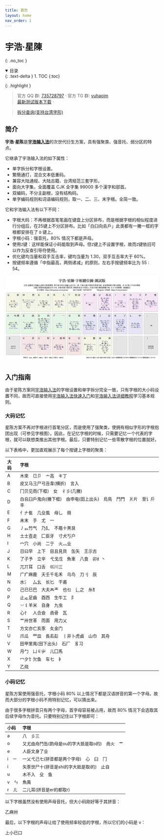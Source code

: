 ```yaml
---
title: 首页
layout: home
nav_order: 1
---
```


<!-- omit in toc -->
# 宇浩·星陳
{: .no_toc }

<details open markdown="block">
  <summary>
    目录
  </summary>
  {: .text-delta }
1. TOC
{:toc}
</details>

{: .highlight }
>官方 QQ 群: [735728797](https://jq.qq.com/?_wv=1027&k=2OYDP4Tk) · 
>官方 TG 群: [yuhaoim](https://t.me/yustarim)  
>[最新测试版本下载](https://github.com/forFudan/yustar/releases/) · 
<!-- >[备用下载地址](https://gitee.com/forFudan/yustar/releases/)   -->
>[拆分查询(支持台湾字形)](./star/chaifen/)  

## 简介

**宇浩·星陈**是[**宇浩输入法**](http://zhuyuhao.com/yuhao/)的次世代衍生方案，具有强聚类、强音托、弱分区的特点。

它继承了宇浩输入法的如下属性：

- 单字拆分和字根设置。
- 繁簡通打，混合文本低重码。
- 兼容大陆通规、大陆古籍、台湾规范三套字形。
- 面向大字集，全面覆盖 CJK 全字集 99000 多个漢字和部首。
- 双编码，不分主副根，没有结构码。
- 单字编码规则和词语编码规则，取一、二、三、末字根。全简一致。

它和宇浩输入法有以下不同：

- 字根大码：不再根据首笔笔画在键盘上分区排布，而是根据字根的相似程度进行分组后，在25键上不分区排布。比如「白臼向𠂤戶」此类都有一撇一框的字根都安排在了 `D` 键上。
- 字根小码：强音托，80% 情况下都是声母。
- 使用`Z`键：这样能保证小码能取到声母。但`Z`键上不设置字根，故而`Z`键依旧可以作为反查引导符使用。
- 优化键均当量和双手互击率，键均当量为 1.30，双手互击率大于 60%。
- 按键频率遵循「中指最高，两侧递减」的原则，左右手按键频率比为 55 : 54。

[![yustar](./image/yustar.png)](./image/yustar.png)

## 入门指南

由于星陈方案同[宇浩输入法](https://zhuyuhao.com/yuhao/)的字根设置和单字拆分完全一致，只有字根的大小码设置不同，故而可直接使用[宇浩输入法快速入门](https://zhuyuhao.com/yuhao/docs/cookbook.html)和[宇浩输入法详细教程](https://zhuyuhao.com/yuhao/docs/learn.html)学习基本规则。

### 大码记忆

星陈方案不再对字根进行首笔分区，而是使用了强聚类，使拥有相似字形的字根抱团出现（可参见字根图）。因此，在记忆字根的时候，只需要记忆一个代表的字根，就可以联想类推出其他字根。最后，只要特别记忆一些零散字根的位置就好。

以下表格中，更加直观展示了每个按键上字根的聚类：

| 大码 | 字根                                                              |
| :--- | :---------------------------------------------------------------- |
| A    | 木來　㔾卩　亠高　キ丁                                            |
| B    | 皮又马彐尸弓丑韋(横折)　言入                                      |
| C    | 冂贝见雨(下框)　女　彳彡(几撇)                                    |
| D    | 白𠂤臼戶鬼向(撇下框)　由申电(田上出头)　烏鳥　鬥門　爿片　至讠斤丰 |
| E    | 亻𠂇隹　几殳風　母乚　冊                                           |
| F    | 未末　手　尤　一                                                  |
| G    | 丿𧘇竹气　乃廴　不黽十黑艮                                         |
| H    | 土士壴走　匚臣牙　寸犬丂户                                        |
| I    | 宀穴　小尚　二亍　火灬业                                          |
| J    | 日曰早　上下　目且見貝　缶矢　王示古                              |
| K    | 了子予　立辛　弋戈戊　魚車　八食　卯纟丶                          |
| L    | 兀丌耳　口舌　巛川三                                              |
| M    | 广疒麻鹿　夭壬千毛禾　乌鸟　刀刂　辰                              |
| N    | 水氵　厶幺　长匕　干甫                                            |
| O    | 己已巳巴　大夫𡗗龶　也乜　辶之　糸钅                               |
| P    | 止龰足齒　酉西　生牛工　阝                                        |
| Q    | 丷丬羊米　自身　九虫                                              |
| R    | 心忄　人合僉　咼骨　瓦                                            |
| S    | 艹卅世革　而面　用力乂                                            |
| T    | 方文亦亡亥豕　夂金门                                              |
| U    | 爪瓜　罒皿　長镸髟　丨非卜虎鹵　山巾　其舟                        |
| V    | 田甲里禺(田下出头)　石厂　豸习                                    |
| W    | 月勹　凵丩屮　儿囗馬                                              |
| X    | 冖夕饣欠鱼　车七　衤                                              |
| Y    | 乙飛                                                              |

### 小码记忆

星陈方案使用强音托，字根小码 80% 以上情况下都是汉语拼音的第一个字母。故而大部分的字根小码不用特别记忆，可以猜出来。

由于很多字根拼音只有两个字母，首字母容易被占用，故而 80% 情况下会选取其后续字母作为音托。只要特别记住以下字根即可：

| 小码  | 字根                                            |
| :---- | :---------------------------------------------- |
| a     | 八　彡三                                          |
| o     | 又尤由舟鬥缶(韵母是ou的字大抵是取o的)　咼火　艹 |
| e     | 人臣文身了业                                    |
| i　ㄧ | 一乂弋己七(拼音都是两个字母)　心　臼　冂        |
| i     | 矢豕世尸十(拼音是shi的字大抵是取i的)　止自      |
| u     | 木不入　殳　鱼                                      |
| v　ㄣ | 魚禺                                            |
| r　ㄦ | 二儿耳(拼音是er的都取r)                         |

以下字根虽然没有使用声母音托，但大小码刚好等于其拼音：

乙麻卅

最后，以下字根的声母让给了使用频率较低的字根，所以它们的小码是 v：

上小已口